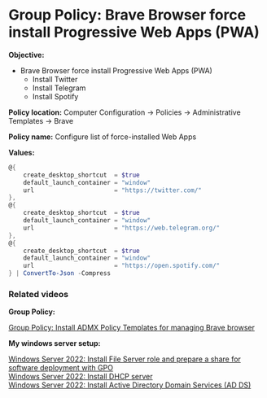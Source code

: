 # Group Policy: Brave Browser force install Progressive Web Apps (PWA)

<b>Objective:</b>

* Brave Browser force install Progressive Web Apps (PWA)
    * Install Twitter
    * Install Telegram
    * Install Spotify

<b>Policy location:</b> Computer Configuration -> Policies -> Administrative Templates -> Brave

<b>Policy name:</b> Configure list of force-installed Web Apps

<b>Values:</b>

```powershell
@{
    create_desktop_shortcut  = $true
    default_launch_container = "window"  
    url                      = "https://twitter.com/"
},
@{
    create_desktop_shortcut  = $true
    default_launch_container = "window"  
    url                      = "https://web.telegram.org/"
},
@{
    create_desktop_shortcut  = $true
    default_launch_container = "window"  
    url                      = "https://open.spotify.com/"
} | ConvertTo-Json -Compress
```

### Related videos

<b>Group Policy:</b> <br />

[Group Policy: Install ADMX Policy Templates for managing Brave browser](https://youtu.be/VFtB7Of6H-A)

<b>My windows server setup:</b> <br />

[Windows Server 2022: Install File Server role and prepare a share for software deployment with GPO](https://youtu.be/jEWSdC2qwyA) <br />
[Windows Server 2022: Install DHCP server](https://youtu.be/8n0MD9stQis) <br />
[Windows Server 2022: Install Active Directory Domain Services (AD DS)](https://youtu.be/1cYewbW3Tl0) <br />
